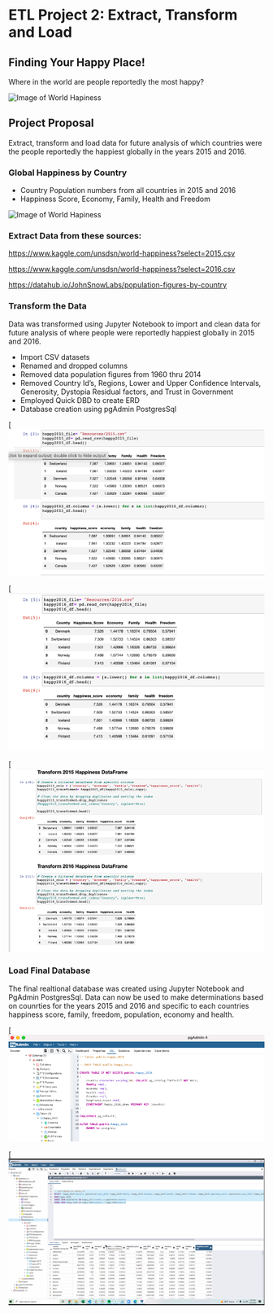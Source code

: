# ETL Project 2: Extract, Transform and Load 

## Finding Your Happy Place! 

Where in the world are people reportedly the most happy? 


![Image of World Hapiness](https://www.herd.org.np/uploads/frontend/blogscoverphoto/1480669639-whr-logo.png)


## Project Proposal

Extract, transform and load data for future analysis of which countries were the people reportedly the happiest globally in the years 2015 and 2016. 


### Global Happiness by Country

* Country Population numbers from all countries in 2015 and 2016
* Happiness Score, Economy, Family, Health and Freedom



![Image of World Hapiness](https://whatworkswellbeing.files.wordpress.com/2016/03/160311-whr-2016-happy-ppl-opt.jpg)




### Extract Data from these sources: 
 
https://www.kaggle.com/unsdsn/world-happiness?select=2015.csv

https://www.kaggle.com/unsdsn/world-happiness?select=2016.csv

https://datahub.io/JohnSnowLabs/population-figures-by-country





### Transform the Data 

Data was transformed using Jupyter Notebook to import and clean data for future analysis of where people were reportedly happiest globally in 2015 and 2016. 

* Import CSV datasets 
* Renamed and dropped columns 
* Removed data population figures from 1960 thru 2014 
* Removed Country Id’s, Regions, Lower and Upper Confidence Intervals, Generosity, Dystopia Residual factors, and Trust in Government 
* Employed Quick DBD to create ERD 
* Database creation using pgAdmin PostgresSql 



[![img](https://raw.githubusercontent.com/michelleherman13/project-2/main/Resources/rename_columns_lowercase_15.png)



[![img](https://raw.githubusercontent.com/michelleherman13/project-2/main/Resources/rename_columns_lower_2016.png)



[![img](https://raw.githubusercontent.com/michelleherman13/project-2/main/Resources/transform-15_16_df.png)




### Load Final Database 


The final realtional database was created using Jupyter Notebook and PgAdmin PostgresSql. Data can now be used to make determinations based on counrties for the years 2015 and 2016 and specific to each countries happiness score, family, freedom, population, economy and health. 



[![img](https://raw.githubusercontent.com/michelleherman13/project-2/main/Resources/schema_sql.png)

[![img](https://github.com/michelleherman13/project-2/blob/main/Resources/Join__country.png)






